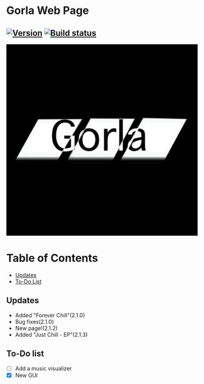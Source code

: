 # Gorla Web Page
## [![Version](https://img.shields.io/badge/version-2.1.3-blue)](https://lipe993.github.io/Gorla_WebPage/) [![Build status](https://ci.appveyor.com/api/projects/status/w030o09thupfi2cc?svg=true)](https://ci.appveyor.com/project/lipe993/gorla-webpage)
[![My logo](./css/gorla.png)](https://lipe993.github.com/Gorla_WebPage)
# Table of Contents
 - [Updates](#updates)
 - [To-Do List](#to-do-list)

## Updates
- Added "Forever Chill"(2.1.0)
- Bug fixes(2.1.0)
- New page!(2.1.2)
- Added "Just Chill - EP"(2.1.3)

## To-Do list
- [ ] Add a music visualizer
- [x] New GUI